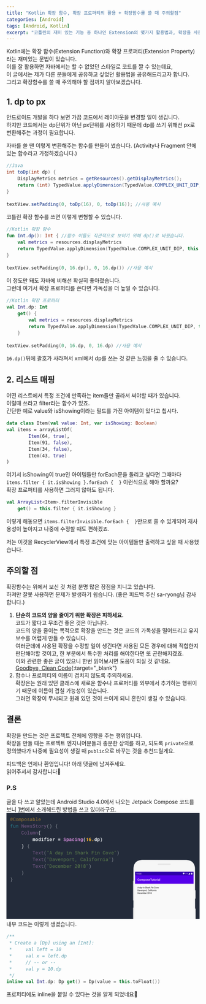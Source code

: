 ```yaml
---
title: "Kotlin 확장 함수, 확장 프로퍼티의 활용 + 확장함수를 쓸 때 주의할점"
categories: [Android]
tags: [Android, Kotlin]
excerpt: "코틀린의 재미 있는 기능 중 하나인 Extension의 몇가지 활용법과, 확장을 사용할 때 주의할점을 알아봅니다."
---
```

Kotlin에는 확장 함수(Extension Function)와 확장 프로퍼티(Extension Property)라는 재미있는 문법이 있습니다.  
이를 잘 활용하면 자바에서는 할 수 없었던 스타일로 코드를 짤 수 있는데요,  
이 글에서는 제가 다른 분들에게 공유하고 싶었던 활용법을 공유해드리고자 합니다.  
그리고 확장함수를 쓸 때 주의해야 할 점까지 알아보겠습니다.

## 1. dp to px
안드로이드 개발을 하다 보면 가끔 코드에서 레이아웃을 변경할 일이 생깁니다.  
하지만 코드에서는 dp단위가 아닌 px단위를 사용하기 때문에 dp를 쓰기 위해선 px로 변환해주는 과정이 필요합니다.  

자바를 쓸 땐 이렇게 변환해주는 함수를 만들어 썼습니다. (Activity나 Fragment 안에 있는 함수라고 가정하겠습니다.)
```java
//Java
int toDp(int dp) {
    DisplayMetrics metrics = getResources().getDisplayMetrics();
    return (int) TypedValue.applyDimension(TypedValue.COMPLEX_UNIT_DIP, dp, metrics);
}

textView.setPadding(0, toDp(16), 0, toDp(16)); //사용 예시
```

코틀린 확장 함수를 쓰면 이렇게 변형할 수 있습니다.
```kotlin
//Kotlin 확장 함수
fun Int.dp(): Int { //함수 이름도 직관적으로 보이기 위해 dp()로 바꿨습니다.
    val metrics = resources.displayMetrics
    return TypedValue.applyDimension(TypedValue.COMPLEX_UNIT_DIP, this.toFloat(), metrics).toInt()
}

textView.setPadding(0, 16.dp(), 0, 16.dp()) //사용 예시
```
이 정도만 돼도 자바에 비해선 확실히 좋아졌습니다.  
그런데 여기서 확장 프로퍼티를 쓴다면 가독성을 더 높일 수 있습니다.
```kotlin
//Kotlin 확장 프로퍼티
val Int.dp: Int
    get() {
        val metrics = resources.displayMetrics
        return TypedValue.applyDimension(TypedValue.COMPLEX_UNIT_DIP, this.toFloat(), metrics).toInt()
    }

textView.setPadding(0, 16.dp, 0, 16.dp) //사용 예시
```
``16.dp()``뒤에 괄호가 사라져서 xml에서 dp를 쓰는 것 같은 느낌을 줄 수 있습니다.

## 2. 리스트 매핑
어떤 리스트에서 특정 조건에 만족하는 item들만 골라서 써야할 때가 있습니다.  
이럴때 쓰라고 filter라는 함수가 있죠.  
간단한 예로 value와 isShowing이라는 필드를 가진 아이템이 있다고 칩시다.
```kotlin
data class Item(val value: Int, var isShowing: Boolean)
val items = arrayListOf(
        Item(64, true),
        Item(91, false),
        Item(34, false),
        Item(43, true)
)
```
여기서 isShowing이 true인 아이템들만 forEach문을 돌리고 싶다면 그때마다 `items.filter { it.isShowing }.forEach {  }` 이런식으로 해야 할까요?  
확장 프로퍼티를 사용하면 그러지 않아도 됩니다.
```kotlin
val ArrayList<Item>.filterInvisible
    get() = this.filter { it.isShowing }
```
이렇게 해놓으면 `items.filterInvisible.forEach {  }`만으로 쓸 수 있게되어 재사용성이 높아지고 나중에 수정할 때도 편하겠죠.  

저는 이것을 RecyclerView에서 특정 조건에 맞는 아이템들만 출력하고 싶을 때 사용했습니다.

## 주의할 점
확장함수는 위에서 보신 것 처럼 분명 많은 장점을 지니고 있습니다.  
하져만 잘못 사용하면 문제가 발생하기 쉽습니다. (좋은 피드백 주신 sa-ryong님 감사합니다.)  

1. **단순히 코드의 양을 줄이기 위한 확장은 피하세요.**  
코드가 짧다고 무조건 좋은 것은 아닙니다.  
코드의 양을 줄이는 목적으로 확장을 만드는 것은 코드의 가독성을 떨어뜨리고 유지보수를 어렵게 만들 수 있습니다.  
여러군데에 사용된 확장을 수정할 일이 생긴다면 사용된 모든 경우에 대해 적합한지 판단해야할 것이고, 한 부분에서 특수한 처리를 해야한다면 또 곤란해지겠죠.  
이와 관련한 좋은 글이 있으니 한번 읽어보시면 도움이 되실 것 같네요.  
[Goodbye, Clean Code](https://overreacted.io/ko/goodbye-clean-code/){:target="_blank"}
2. 함수나 프로퍼티의 이름이 겹치지 않도록 주의하세요.  
확장은는 원래 있던 클래스에 새로운 함수나 프로퍼티를 외부에서 추가하는 행위이기 때문에 이름이 겹칠 가능성이 있습니다.  
그러면 확장이 무시되고 원래 있던 것이 쓰이게 되니 혼란이 생길 수 있습니다.

## 결론
확장을 만드는 것은 프로젝트 전체에 영향을 주는 행위입니다.  
확장을 만들 때는 프로젝트 엔지니어분들과 충분한 상의를 하고, 되도록 `private`으로 정의했다가 나중에 필요성이 생길 때 `public`으로 바꾸는 것을 추천드릴게요.

피드백은 언제나 환영입니다! 아래 댓글에 남겨주세요.  
읽어주셔서 감사합니다🙂

### P.S
글을 다 쓰고 알았는데 Android Studio 4.0에서 나오는 Jetpack Compose 코드를 보니 [1번](#1-dp-to-px)에서 소개해드린 방법을 쓰고 있더라구요.
![Jetpack Compose example](/assets/images/post/4/1.png)  
내부 코드는 이렇게 생겼습니다.
```kotlin
/**
 * Create a [Dp] using an [Int]:
 *     val left = 10
 *     val x = left.dp
 *     // -- or --
 *     val y = 10.dp
 */
inline val Int.dp: Dp get() = Dp(value = this.toFloat())
```
프로퍼티에도 inline을 붙일 수 있다는 것을 알게 되었네요🤣